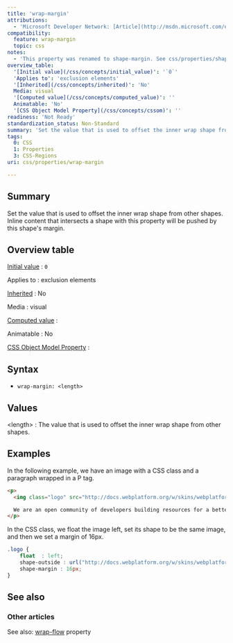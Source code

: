 ```yaml
---
title: 'wrap-margin'
attributions:
  - 'Microsoft Developer Network: [Article](http://msdn.microsoft.com/en-us/library/windows/apps/hh466103.aspx)'
compatibility:
  feature: wrap-margin
  topic: css
notes:
  - 'This property was renamed to shape-margin. See css/properties/shape-margin for complete information.'
overview_table:
  '[Initial value](/css/concepts/initial_value)': '`0`'
  'Applies to': 'exclusion elements'
  '[Inherited](/css/concepts/inherited)': 'No'
  Media: visual
  '[Computed value](/css/concepts/computed_value)': ''
  Animatable: 'No'
  '[CSS Object Model Property](/css/concepts/cssom)': ''
readiness: 'Not Ready'
standardization_status: Non-Standard
summary: 'Set the value that is used to offset the inner wrap shape from other shapes. Inline content that intersects a shape with this property will be pushed by this shape''s margin.'
tags:
  0: CSS
  1: Properties
  3: CSS-Regions
uri: css/properties/wrap-margin

---
```

## Summary

Set the value that is used to offset the inner wrap shape from other shapes. Inline content that intersects a shape with this property will be pushed by this shape's margin.

## Overview table

[Initial value](/css/concepts/initial_value)
:   `0`

Applies to
:   exclusion elements

[Inherited](/css/concepts/inherited)
:   No

Media
:   visual

[Computed value](/css/concepts/computed_value)
:

Animatable
:   No

[CSS Object Model Property](/css/concepts/cssom)
:

## Syntax

-   `wrap-margin: <length>`

## Values

\<length\>
:   The value that is used to offset the inner wrap shape from other shapes.

## Examples

In the following example, we have an image with a CSS class and a paragraph wrapped in a P tag.

``` html
<p>
  <img class="logo" src="http://docs.webplatform.org/w/skins/webplatform/images/logo.png"/>

  We are an open community of developers building resources for a better web, regardless of brand, browser or platform. Anyone can contribute and each person who does makes us stronger. Together we can continue to drive innovation on the Web to serve the greater good. It starts here, with you.
</p>
```

In the CSS class, we float the image left, set its shape to be the same image, and then we set a margin of 16px.

``` css
.logo {
    float  : left;
    shape-outside : url("http://docs.webplatform.org/w/skins/webplatform/images/logo.png");
    shape-margin : 16px;
}
```

## See also

### Other articles

See also: [wrap-flow](/css/properties/wrap-flow) property
